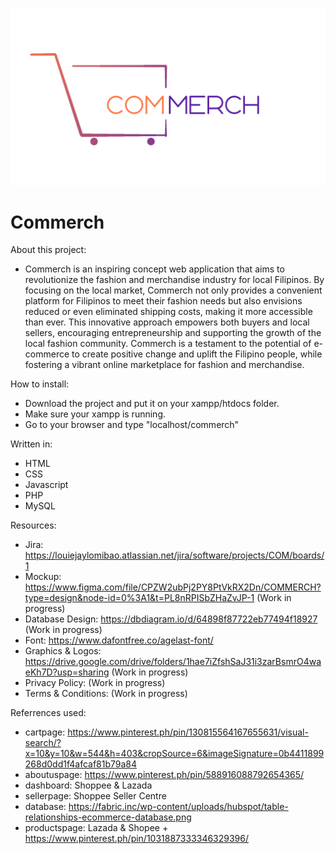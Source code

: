 ![commerchlogo](https://github.com/Louie-Jay/commerch/blob/main/res/HDLogo.png?raw=true)

# Commerch

About this project:
* Commerch is an inspiring concept web application that aims to revolutionize the fashion and merchandise industry for local Filipinos. By focusing on the local market, Commerch not only provides a convenient platform for Filipinos to meet their fashion needs but also envisions reduced or even eliminated shipping costs, making it more accessible than ever. This innovative approach empowers both buyers and local sellers, encouraging entrepreneurship and supporting the growth of the local fashion community. Commerch is a testament to the potential of e-commerce to create positive change and uplift the Filipino people, while fostering a vibrant online marketplace for fashion and merchandise.

How to install:
* Download the project and put it on your xampp/htdocs folder.
* Make sure your xampp is running.
* Go to your browser and type "localhost/commerch"

Written in:
* HTML
* CSS
* Javascript
* PHP
* MySQL

Resources:
* Jira: https://louiejaylomibao.atlassian.net/jira/software/projects/COM/boards/1
* Mockup: https://www.figma.com/file/CPZW2ubPj2PY8PtVkRX2Dn/COMMERCH?type=design&node-id=0%3A1&t=PL8nRPISbZHaZvJP-1 (Work in progress)
* Database Design: https://dbdiagram.io/d/64898f87722eb77494f18927 (Work in progress)
* Font: https://www.dafontfree.co/agelast-font/
* Graphics & Logos:  https://drive.google.com/drive/folders/1hae7iZfshSaJ31i3zarBsmrO4waeKh7D?usp=sharing (Work in progress)
* Privacy Policy: (Work in progress)
* Terms & Conditions: (Work in progress)

Referrences used:
* cartpage: https://www.pinterest.ph/pin/130815564167655631/visual-search/?x=10&y=10&w=544&h=403&cropSource=6&imageSignature=0b4411899268d0dd1f4afcaf81b79a84
* aboutuspage: https://www.pinterest.ph/pin/588916088792654365/
* dashboard: Shoppee & Lazada
* sellerpage: Shoppee Seller Centre
* database: https://fabric.inc/wp-content/uploads/hubspot/table-relationships-ecommerce-database.png
* productspage: Lazada & Shopee + https://www.pinterest.ph/pin/1031887333346329396/
